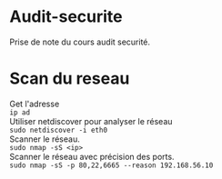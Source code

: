# Audit-securite
Prise de note du cours audit securité.

# Scan du reseau 
Get l'adresse  
`ip ad`  
Utiliser netdiscover pour analyser le réseau  
`sudo netdiscover -i eth0 `  
Scanner le réseau.  
`sudo nmap -sS <ip>`  
Scanner le réseau avec précision des ports.  
`sudo nmap -sS -p 80,22,6665 --reason 192.168.56.10`  
